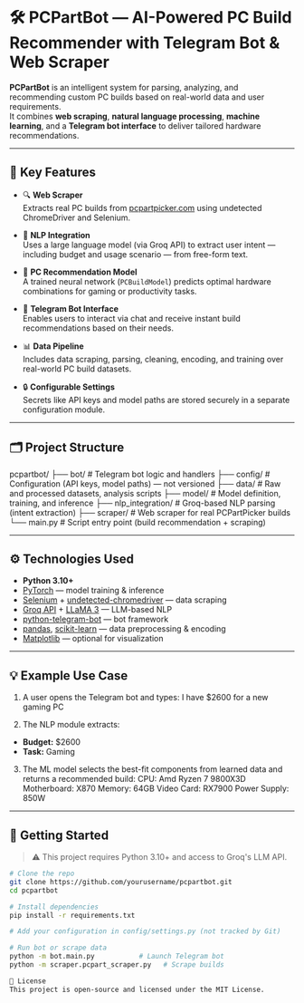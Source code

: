# 🛠️ PCPartBot — AI-Powered PC Build Recommender with Telegram Bot & Web Scraper

**PCPartBot** is an intelligent system for parsing, analyzing, and recommending custom PC builds based on real-world data and user requirements.  
It combines **web scraping**, **natural language processing**, **machine learning**, and a **Telegram bot interface** to deliver tailored hardware recommendations.

---

## 📌 Key Features

- 🔍 **Web Scraper**  
  Extracts real PC builds from [pcpartpicker.com](https://pcpartpicker.com/) using undetected ChromeDriver and Selenium.

- 🤖 **NLP Integration**  
  Uses a large language model (via Groq API) to extract user intent — including budget and usage scenario — from free-form text.

- 🧠 **PC Recommendation Model**  
  A trained neural network (`PCBuildModel`) predicts optimal hardware combinations for gaming or productivity tasks.

- 💬 **Telegram Bot Interface**  
  Enables users to interact via chat and receive instant build recommendations based on their needs.

- 📊 **Data Pipeline**  
  Includes data scraping, parsing, cleaning, encoding, and training over real-world PC build datasets.

- 🔒 **Configurable Settings**  
  Secrets like API keys and model paths are stored securely in a separate configuration module.

---

## 🗂️ Project Structure

pcpartbot/
├── bot/ # Telegram bot logic and handlers
├── config/ # Configuration (API keys, model paths) — not versioned
├── data/ # Raw and processed datasets, analysis scripts
├── model/ # Model definition, training, and inference
├── nlp_integration/ # Groq-based NLP parsing (intent extraction)
├── scraper/ # Web scraper for real PCPartPicker builds
└── main.py # Script entry point (build recommendation + scraping)


---

## ⚙️ Technologies Used

- **Python 3.10+**
- [PyTorch](https://pytorch.org/) — model training & inference  
- [Selenium](https://www.selenium.dev/) + [undetected-chromedriver](https://github.com/ultrafunkamsterdam/undetected-chromedriver) — data scraping  
- [Groq API](https://groq.com/) + [LLaMA 3](https://ai.meta.com/llama/) — LLM-based NLP  
- [python-telegram-bot](https://github.com/python-telegram-bot/python-telegram-bot) — bot framework  
- [pandas](https://pandas.pydata.org/), [scikit-learn](https://scikit-learn.org/stable/) — data preprocessing & encoding  
- [Matplotlib](https://matplotlib.org/) — optional for visualization

---

## 💡 Example Use Case

1. A user opens the Telegram bot and types:
    I have $2600 for a new gaming PC
    
2. The NLP module extracts:
- **Budget:** $2600
- **Task:** Gaming

3. The ML model selects the best-fit components from learned data and returns a recommended build:
CPU: Amd Ryzen 7 9800X3D
Motherboard: X870
Memory: 64GB
Video Card: RX7900
Power Supply: 850W

---

## 🚀 Getting Started

> ⚠️ This project requires Python 3.10+ and access to Groq's LLM API.

```bash
# Clone the repo
git clone https://github.com/yourusername/pcpartbot.git
cd pcpartbot

# Install dependencies
pip install -r requirements.txt

# Add your configuration in config/settings.py (not tracked by Git)

# Run bot or scrape data
python -m bot.main.py           # Launch Telegram bot
python -m scraper.pcpart_scraper.py   # Scrape builds

📄 License
This project is open-source and licensed under the MIT License.